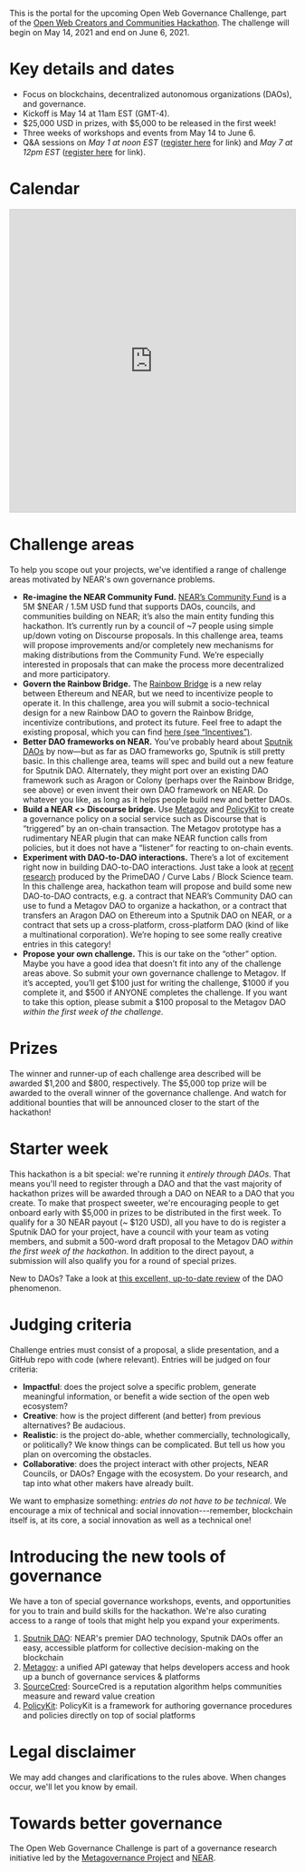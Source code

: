This is the portal for the upcoming Open Web Governance Challenge, part of the [Open Web Creators and Communities Hackathon](http://summit.openweb.community/). The challenge will begin on May 14, 2021 and end on June 6, 2021.

# Key details and dates

* Focus on blockchains, decentralized autonomous organizations (DAOs), and governance.
* Kickoff is May 14 at 11am EST (GMT-4).
* $25,000 USD in prizes, with $5,000 to be released in the first week!
* Three weeks of workshops and events from May 14 to June 6.
* Q&A sessions on _May 1 at noon EST_ ([register here](https://stanford.zoom.us/meeting/register/tJYvc-Ctpz8jG9x4VO3zOQZgaVLABZ6-H8Rw) for link) and _May 7 at 12pm EST_ ([register here](https://stanford.zoom.us/meeting/register/tJEocOivqjwpGNIxZKvw_wLT3f7BXkck8LrC) for link).

# Calendar

<iframe class="airtable-embed" src="https://airtable.com/embed/shryU24x71Du3IBq1?backgroundColor=pink&viewControls=on" frameborder="0" onmousewheel="" width="100%" height="533" style="background: transparent; border: 1px solid #ccc;"></iframe>

# Challenge areas
To help you scope out your projects, we've identified a range of challenge areas motivated by NEAR's own governance problems.

* **Re-imagine the NEAR Community Fund.** [NEAR’s Community Fund](https://gov.near.org/t/community-fund-i-wiki/139) is a 5M $NEAR / 1.5M USD fund that supports DAOs, councils, and communities building on NEAR; it’s also the main entity funding this hackathon. It’s currently run by a council of ~7 people using simple up/down voting on Discourse proposals. In this challenge area, teams will propose improvements and/or completely new mechanisms for making distributions from the Community Fund. We’re especially interested in proposals that can make the process more decentralized and more participatory.
* **Govern the Rainbow Bridge.** The [Rainbow Bridge](https://near.org/blog/the-rainbow-bridge-is-live/) is a new relay between Ethereum and NEAR, but we need to incentivize people to operate it. In this challenge, area you will submit a socio-technical design for a new Rainbow DAO to govern the Rainbow Bridge, incentivize contributions, and protect its future. Feel free to adapt the existing proposal, which you can find [here (see “Incentives”)](https://near.org/blog/eth-near-rainbow-bridge/).
* **Better DAO frameworks on NEAR.** You’ve probably heard about [Sputnik DAOs](https://gov.near.org/t/launching-sputnik-daos/451) by now—but as far as DAO frameworks go, Sputnik is still pretty basic. In this challenge area, teams will spec and build out a new feature for Sputnik DAO. Alternately, they might port over an existing DAO framework such as Aragon or Colony (perhaps over the Rainbow Bridge, see above) or even invent their own DAO framework on NEAR. Do whatever you like, as long as it helps people build new and better DAOs.
* **Build a NEAR <> Discourse bridge.** Use [Metagov](https://docs.metagov.org/en/latest/index.html) and [PolicyKit](https://policykit.readthedocs.io/en/latest/) to create a governance policy on a social service such as Discourse that is “triggered” by an on-chain transaction. The Metagov prototype has a rudimentary NEAR plugin that can make NEAR function calls from policies, but it does not have a “listener” for reacting to on-chain events.
* **Experiment with DAO-to-DAO interactions.** There’s a lot of excitement right now in building DAO-to-DAO interactions. Just take a look at [recent research](https://medium.com/primedao/conceptual-models-for-dao2dao-relations-ac2b2d3cc84d) produced by the PrimeDAO / Curve Labs / Block Science team. In this challenge area, hackathon team will propose and build some new DAO-to-DAO contracts, e.g. a contract that NEAR’s Community DAO can use to fund a Metagov DAO to organize a hackathon, or a contract that transfers an Aragon DAO on Ethereum into a Sputnik DAO on NEAR, or a contract that sets up a cross-platform, cross-platform DAO (kind of like a multinational corporation). We’re hoping to see some really creative entries in this category!
* **Propose your own challenge.** This is our take on the “other” option. Maybe you have a good idea that doesn’t fit into any of the challenge areas above. So submit your own governance challenge to Metagov. If it’s accepted, you’ll get $100 just for writing the challenge, $1000 if you complete it, and $500 if ANYONE completes the challenge. If you want to take this option, please submit a $100 proposal to the Metagov DAO *within the first week of the challenge*.

# Prizes
The winner and runner-up of each challenge area described will be awarded $1,200 and $800, respectively. The $5,000 top prize will be awarded to the overall winner of the governance challenge. And watch for additional bounties that will be announced closer to the start of the hackathon!

# Starter week
This hackathon is a bit special: we're running it *entirely through DAOs*. That means you'll need to register through a DAO and that the vast majority of hackathon prizes will be awarded through a DAO on NEAR to a DAO that you create. To make that prospect sweeter, we're encouraging people to get onboard early with $5,000 in prizes to be distributed in the first week. To qualify for a 30 NEAR payout (~ $120 USD), all you have to do is register a Sputnik DAO for your project, have a council with your team as voting members, and submit a 500-word draft proposal to the Metagov DAO *within the first week of the hackathon*. In addition to the direct payout, a submission will also qualify you for a round of special prizes.

New to DAOs? Take a look at [this excellent, up-to-date review](https://www.notboring.co/p/the-dao-of-daos) of the DAO phenomenon.

# Judging criteria
Challenge entries must consist of a proposal, a slide presentation, and a GitHub repo with code (where relevant). Entries will be judged on four criteria:

* **Impactful**: does the project solve a specific problem, generate meaningful information, or benefit a wide section of the open web ecosystem?
* **Creative**: how is the project different (and better) from previous alternatives? Be audacious.
* **Realistic**: is the project do-able, whether commercially, technologically, or politically? We know things can be complicated. But tell us how you plan on overcoming the obstacles.
* **Collaborative**: does the project interact with other projects, NEAR Councils, or DAOs? Engage with the ecosystem. Do your research, and tap into what other makers have already built. 

We want to emphasize something: *entries do not have to be technical*. We encourage a mix of technical and social innovation---remember, blockchain itself is, at its core, a social innovation as well as a technical one!

# Introducing the new tools of governance
We have a ton of special governance workshops, events, and opportunities for you to train and build skills for the hackathon. We're also curating access to a range of tools that might help you expand your experiments.

1. [Sputnik DAO](https://sputnik.fund/): NEAR's premier DAO technology, Sputnik DAOs offer an easy, accessible platform for collective decision-making on the blockchain
2. [Metagov](http://docs.metagov.org/): a unified API gateway that helps developers access and hook up a bunch of governance services & platforms
3. [SourceCred](https://sourcecred.io): SourceCred is a reputation algorithm helps communities measure and reward value creation
4. [PolicyKit](https://www.policykit.org): PolicyKit is a framework for authoring governance procedures and policies directly on top of social platforms

# Legal disclaimer
We may add changes and clarifications to the rules above. When changes occur, we'll let you know by email.

# Towards better governance
The Open Web Governance Challenge is part of a governance research initiative led by the [Metagovernance Project](metagov.org) and [NEAR](near.org).
